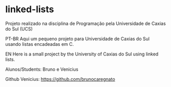 # linked-lists
Projeto realizado na disciplina de Programação pela Universidade de Caxias do Sul (UCS)


PT-BR Aqui um pequeno projeto para Universidade de Caxias do Sul usando listas encadeadas em C.

EN Here is a small project by the University of Caxias do Sul using linked lists.

Alunos/Students: Bruno e Venicius

Github Venicius: https://github.com/brunocaregnato
